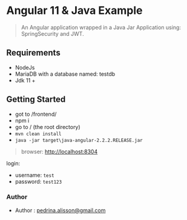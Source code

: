 # Angular 11 & Java Example

> An Angular application wrapped in a Java Jar Application using: SpringSecurity and JWT.

## Requirements

- NodeJs
- MariaDB with a database named: testdb 
- Jdk 11 +

## Getting Started

* got to /frontend/
* npm i
* go to / (the root directory)
* `mvn clean install`
* `java -jar target\java-angular-2.2.2.RELEASE.jar`

> browser: [http://localhost:8304](http://localhost:8304) 

login:

* username: `test`
* password: `test123`

### Author
* Author  : pedrina.alisson@gmail.com
